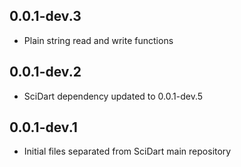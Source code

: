 ## 0.0.1-dev.3

- Plain string read and write functions

## 0.0.1-dev.2

- SciDart dependency updated to 0.0.1-dev.5


## 0.0.1-dev.1

- Initial files separated from SciDart main repository
